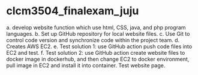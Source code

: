 # clcm3504_finalexam_juju

a. develop website function which use html, CSS, java, and php program languages.
b. Set up GitHub repository for local website files.
c. Use Git to control code version and synchronize code within the project team.
d. Creates AWS EC2.
e. Test solution 1: use GitHub action push code files into EC2 and test.
f. Test solution 2: use GitHub action create website files to docker image in dockerhub, and then change EC2 to docker environment, pull image in EC2 and install it into container. Test website page.
